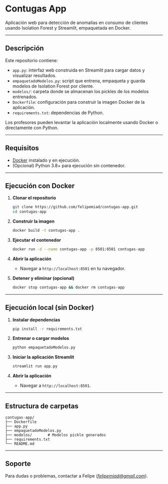 # Contugas App

Aplicación web para detección de anomalías en consumo de clientes usando Isolation Forest y Streamlit, empaquetada en Docker.

---

## Descripción

Este repositorio contiene:

* `app.py`: interfaz web construida en Streamlit para cargar datos y visualizar resultados.
* `empaquetadoModelos.py`: script que entrena, empaqueta y guarda modelos de Isolation Forest por cliente.
* `modelos/`: carpeta donde se almacenan los pickles de los modelos entrenados.
* `Dockerfile`: configuración para construir la imagen Docker de la aplicación.
* `requirements.txt`: dependencias de Python.

Los profesores pueden levantar la aplicación localmente usando Docker o directamente con Python.

---

## Requisitos

* [Docker](https://www.docker.com/) instalado y en ejecución.
* (Opcional) Python 3.8+ para ejecución sin contenedor.

---

## Ejecución con Docker

1. **Clonar el repositorio**

   ```bash
   git clone https://github.com/felipemiad/contugas-app.git
   cd contugas-app
   ```

2. **Construir la imagen**

   ```bash
   docker build -t contugas-app .
   ```

3. **Ejecutar el contenedor**

   ```bash
   docker run -d --name contugas-app -p 8501:8501 contugas-app
   ```

4. **Abrir la aplicación**

   * Navegar a `http://localhost:8501` en tu navegador.

5. **Detener y eliminar (opcional)**

   ```bash
   docker stop contugas-app && docker rm contugas-app
   ```

---

## Ejecución local (sin Docker)

1. **Instalar dependencias**

   ```bash
   pip install -r requirements.txt
   ```

2. **Entrenar o cargar modelos**

   ```bash
   python empaquetadoModelos.py
   ```

3. **Iniciar la aplicación Streamlit**

   ```bash
   streamlit run app.py
   ```

4. **Abrir la aplicación**

   * Navegar a `http://localhost:8501`.

---

## Estructura de carpetas

```
contugas-app/
├── Dockerfile
├── app.py
├── empaquetadoModelos.py
├── modelos/       # Modelos pickle generados
├── requirements.txt
└── README.md
```

---

## Soporte

Para dudas o problemas, contactar a Felipe (*[felipemiad@gmail.com](mailto:jf.cortesc1@uniandes.edu.co)*).
